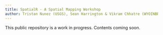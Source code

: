 ```yaml
---
title: SpatialR - A Spatial Mapping Workshop
author: Tristan Nunez (USGS), Sean Harrington & Vikram Chhatre (WYOINBRE)
---
```


This public repository is a work in progress. Contents coming soon.


